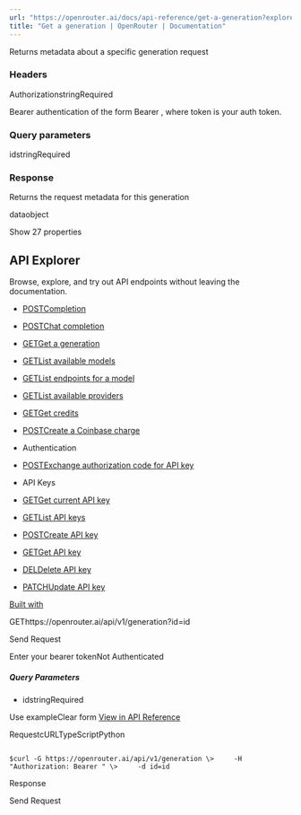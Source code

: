 ```yaml
---
url: "https://openrouter.ai/docs/api-reference/get-a-generation?explorer=true"
title: "Get a generation | OpenRouter | Documentation"
---
```


Returns metadata about a specific generation request

### Headers

AuthorizationstringRequired

Bearer authentication of the form Bearer <token>, where token is your auth token.

### Query parameters

idstringRequired

### Response

Returns the request metadata for this generation

dataobject

Show 27 properties

## API Explorer

Browse, explore, and try out API endpoints without leaving the documentation.

- [POSTCompletion](https://openrouter.ai/docs/api-reference/completion?explorer=true)
- [POSTChat completion](https://openrouter.ai/docs/api-reference/chat-completion?explorer=true)
- [GETGet a generation](https://openrouter.ai/docs/api-reference/get-a-generation?explorer=true)
- [GETList available models](https://openrouter.ai/docs/api-reference/list-available-models?explorer=true)
- [GETList endpoints for a model](https://openrouter.ai/docs/api-reference/list-endpoints-for-a-model?explorer=true)
- [GETList available providers](https://openrouter.ai/docs/api-reference/list-available-providers?explorer=true)
- [GETGet credits](https://openrouter.ai/docs/api-reference/get-credits?explorer=true)
- [POSTCreate a Coinbase charge](https://openrouter.ai/docs/api-reference/create-a-coinbase-charge?explorer=true)
- Authentication

- [POSTExchange authorization code for API key](https://openrouter.ai/docs/api-reference/authentication/exchange-authorization-code-for-api-key?explorer=true)
- API Keys

- [GETGet current API key](https://openrouter.ai/docs/api-reference/api-keys/get-current-api-key?explorer=true)
- [GETList API keys](https://openrouter.ai/docs/api-reference/api-keys/list-api-keys?explorer=true)
- [POSTCreate API key](https://openrouter.ai/docs/api-reference/api-keys/create-api-key?explorer=true)
- [GETGet API key](https://openrouter.ai/docs/api-reference/api-keys/get-api-key?explorer=true)
- [DELDelete API key](https://openrouter.ai/docs/api-reference/api-keys/delete-api-key?explorer=true)
- [PATCHUpdate API key](https://openrouter.ai/docs/api-reference/api-keys/update-api-key?explorer=true)

[Built with](https://buildwithfern.com/?utm_campaign=buildWith&utm_medium=docs&utm_source=openrouter.ai)

GEThttps://openrouter.ai/api/v1/generation?id=id

Send Request

Enter your bearer tokenNot Authenticated

##### Query Parameters

- idstringRequired


Use exampleClear form [View in API Reference](https://openrouter.ai/docs/api-reference/get-a-generation)

RequestcURLTypeScriptPython

```code-block text-xs

$curl -G https://openrouter.ai/api/v1/generation \>     -H "Authorization: Bearer " \>     -d id=id
```

Response

Send Request